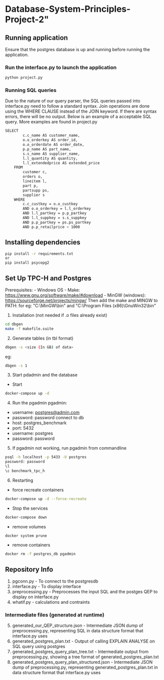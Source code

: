 # Database-System-Principles-Project-2"


## Running application
Ensure that the postgres database is up and running before running the application.
### Run the interface.py to launch the application

```bash
python project.py
```
### Running SQL queries
Due to the nature of our query parser, the SQL queries passed into interface.py need to follow a standard syntax. Join operations are done using the WHERE CLAUSE instead of the JOIN keyword. If there are syntax errors, there will be no output. Below is an example of a acceptable SQL query. More examples are found in project.py
```bash
SELECT 
        c.c_name AS customer_name,
        o.o_orderkey AS order_id,
        o.o_orderdate AS order_date,
        p.p_name AS part_name,
        s.s_name AS supplier_name,
        l.l_quantity AS quantity,
        l.l_extendedprice AS extended_price
    FROM 
        customer c,
        orders o,
        lineitem l,
        part p,
        partsupp ps,
        supplier s
    WHERE 
        c.c_custkey = o.o_custkey
        AND o.o_orderkey = l.l_orderkey
        AND l.l_partkey = p.p_partkey
        AND l.l_suppkey = s.s_suppkey
        AND p.p_partkey = ps.ps_partkey
        AND p.p_retailprice < 1000
```

## Installing dependencies
```bash
pip install -r requirements.txt
or 
pip install psycopg2
```

## Set Up TPC-H and Postgres
Prerequisites:
    - Windows OS
    - Make: https://www.gnu.org/software/make/#download
    - MinGW (windows): https://sourceforge.net/projects/mingw/
    Then add the make and MINGW to PATH: for eg: "C:\MinGW\bin" and "C:\Program Files (x86)\GnuWin32\bin"

1. Installation (not needed if .o files already exist)
```bash 
cd dbgen
make -f makefile.suite
```

2. Generate tables (in tbl format)
```bash
dbgen -s <size (In GB) of data>
```

eg:
```bash
dbgen -s 1
```

3. Start pdadmin and the database

- Start
```bash
docker-compose up -d
```

4. Run the pgadmin
pgadmin:
- username: postgres@admin.com
- password: password
connect to db
- host: postgres_benchmark
- port: 5432
- username: postgres
- password: password

5. If pgadmin not working, run pgadmin from commandline
```bash
psql -h localhost -p 5433 -U postgres
password: password
\l
\c benchmark_tpc_h
```


6. Restarting
- force recreate containers 
```bash
docker-compose up -d --force-recreate
```

- Stop the services
```bash
docker-compose down
```

- remove volumes
```bash
docker system prune
```

- remove containers
```bash
docker rm -f postgres_db pgadmin
```

## Repository Info
1. pgconn.py - To connect to the postgresdb
2. interface.py - To display interface
3. preprocessing.py - Preprocesses the input SQL and the postges QEP to display on interface.py
4. whatif.py - calculations and contraints

### Intermediate files (generated at runtime)
5. generated_our_QEP_structure.json - Intermediate JSON dump of preprocessing.py, representing SQL in data structure format that interface.py uses
6. generated_postgres_plan.txt - Output of calling EXPLAIN ANALYSE on SQL query using postgres
7. generated_postgres_query_plan_tree.txt - Intermediate output from preprocessing.py, showing a tree format of  generated_postgres_plan.txt
8. generated_postgres_query_plan_structured.json - Intermediate JSON dump of preprocessing.py, representing generated_postgres_plan.txt in data structure format that interface.py uses